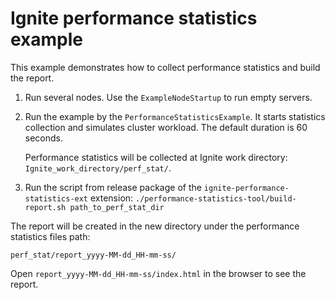# Ignite performance statistics example
This example demonstrates how to collect performance statistics and build the report.
1. Run several nodes. Use the `ExampleNodeStartup` to run empty servers.
2. Run the example by the `PerformanceStatisticsExample`.
It starts statistics collection and simulates cluster workload. The default duration is 60 seconds.

   Performance statistics will be collected at Ignite work directory: `Ignite_work_directory/perf_stat/`.

3. Run the script from release package of the `ignite-performance-statistics-ext` extension:
    `./performance-statistics-tool/build-report.sh path_to_perf_stat_dir`

The report will be created in the new directory under the performance statistics files path:

    perf_stat/report_yyyy-MM-dd_HH-mm-ss/

Open `report_yyyy-MM-dd_HH-mm-ss/index.html` in the browser to see the report.
